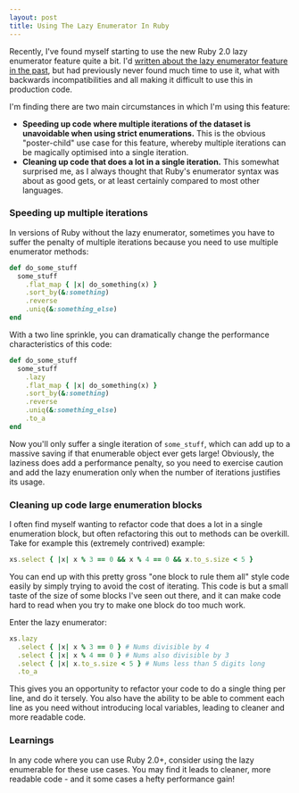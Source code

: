 ```yaml
---
layout: post
title: Using The Lazy Enumerator In Ruby
---
```


Recently, I've found myself starting to use the new Ruby 2.0 lazy enumerator feature quite a bit. I'd [written about the lazy enumerator feature in the past](http://www.sitepoint.com/functional-programming-techniques-with-ruby-part-iii/), but had previously never found much time to use it, what with backwards incompatibilities and all making it difficult to use this in production code.

I'm finding there are two main circumstances in which I'm using this feature:

* **Speeding up code where multiple iterations of the dataset is unavoidable when using strict enumerations.** This is the obvious "poster-child" use case for this feature, whereby multiple iterations can be magically optimised into a single iteration.
* **Cleaning up code that does a lot in a single iteration.** This somewhat surprised me, as I always thought that Ruby's enumerator syntax was about as good gets, or at least certainly compared to most other languages.

### Speeding up multiple iterations

In versions of Ruby without the lazy enumerator, sometimes you have to suffer the penalty of multiple iterations because you need to use multiple enumerator methods:

```ruby
def do_some_stuff
  some_stuff
    .flat_map { |x| do_something(x) }
    .sort_by(&:something)
    .reverse
    .uniq(&:something_else)
end
```

With a two line sprinkle, you can dramatically change the performance characteristics of this code:

```ruby
def do_some_stuff
  some_stuff
    .lazy
    .flat_map { |x| do_something(x) }
    .sort_by(&:something)
    .reverse
    .uniq(&:something_else)
    .to_a
end
```

Now you'll only suffer a single iteration of `some_stuff`, which can add up to a massive saving if that enumerable object ever gets large! Obviously, the laziness does add a performance penalty, so you need to exercise caution and add the lazy enumeration only when the number of iterations justifies its usage.

### Cleaning up code large enumeration blocks

I often find myself wanting to refactor code that does a lot in a single enumeration block, but often refactoring this out to methods can be overkill. Take for example this (extremely contrived) example:

```ruby
xs.select { |x| x % 3 == 0 && x % 4 == 0 && x.to_s.size < 5 }
```

You can end up with this pretty gross "one block to rule them all" style code easily by simply trying to avoid the cost of iterating. This code is but a small taste of the size of some blocks I've seen out there, and it can make code hard to read when you try to make one block do too much work.

Enter the lazy enumerator:

```ruby
xs.lazy
  .select { |x| x % 3 == 0 } # Nums divisible by 4
  .select { |x| x % 4 == 0 } # Nums also divisible by 3
  .select { |x| x.to_s.size < 5 } # Nums less than 5 digits long
  .to_a
```

This gives you an opportunity to refactor your code to do a single thing per line, and do it tersely. You also have the ability to be able to comment each line as you need without introducing local variables, leading to cleaner and more readable code.

### Learnings

In any code where you can use Ruby 2.0+, consider using the lazy enumerable for these use cases. You may find it leads to cleaner, more readable code - and it some cases a hefty performance gain!
